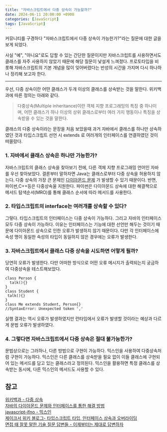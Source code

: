 ```yaml
---
title: "자바스크립트에서 다중 상속이 가능할까?"
date: 2024-06-11 20:00:00 +0900
categories: [JavaScript]
tags: [JavaScript]
---
```


커뮤니티를 구경하다 "자바스크립트에서 다중 상속이 가능한가?"라는 질문에 대한 글을 보게 되었다.

사실 "예", "아니요"로도 답할 수 있는 간단한 질문이지만 자바스크립트를 사용하면서도 클래스를 자주 사용하지 않았기 때문에 해당 질문이 낯설게 느껴졌다.
프로토타입을 비롯해 자바스크립트의 기본 개념을 많이 잊어버렸다는 반성의 시간을 가지며 다시 하나하나 정리해 보고자 한다.

-----

우선, 다중 상속이란 어떤 클래스가 두개 이상의 클래스를 상속받는 것을 말한다. 위키백과에 따른 정의는 아래와 같다.

> 다중상속(Multiple inheritance)이란 객체 지향 프로그래밍의 특징 중 하나이며, 어떤 클래스가 하나 이상의 상위 클래스로부터 여러 가지 행동이나 특징을 상속받을 수 있는 것을 말한다.


클래스의 다중 상속이라는 문장을 처음 보았을때 과거 자바에서  클래스를 하나만 상속하였던 것과 타입스크립트 선언 시 extends 로 여러개의 인터페이스를 연결하였던 것이 떠올랐다. 


### 1. 자바에서 클래스 상속은 하나만 가능한가?
자바스크립트의 클래스 상속을 찾아보기 전에, 다른 객체 지향 프로그래밍 언어인 자바를 우선 찾아보았다. 결론부터 말하자면 Java는 클래스로부터 다중 상속을 허용하지 않는다. 다중 상속의 가장 큰 문제인 [다이아몬드 문제](https://f-lab.kr/insight/solving-java-diamond-problem) 가 발생할 수 있기 때문이다.
반면, 파이썬,C++등은 다중상속울 지원한다. 파이썬은 다이아몬드 상속에 대한 해결책으로 메서드 탐색순서(MRO)를 통해 클래스 순서에 따라 메서드를 사용한다.

### 2. 타입스크립트의 interface는 여러개를 상속할 수 있다?
그렇다. 타입스크립트의 인터페이스는 다중 상속이 가능하다. 그리고 자바의 인터페이스 모두 다중 상속이 가능하다. 이유는 인터페이스는 기능에 대한 선언만 해두는 것이기 때문에 다이아몬드 상속으로 인한 오류가 발생하지 않기 때문이다. 다만 각 인터페이스에 속성 명이 동일한 속성의 타입이 동일하지 않은 경우에는 오류가 발생한다. 

### 3. 자바스크립트에서 클래스 다중 상속을 시도하면 어떻게 될까?
당연히 오류가 발생한다. 다만 어떠한 방식으로 어떤 오류 메시지가 출력되는지 궁금하여 다중상속을 테스트해보았다.

```
class Person {
  talk(){}
}
class Student {
 talk(){}
}
class Me extends Student, Person{} 
//SyntaxError: Unexpected token ','

```
실행 결과는 역시 오류가 발생하였지만 런타임에서 오류가 발생할 것이라는 예상과 다르게 문법 오류가 발생하였다. 


### 4. 그렇다면 자바스크립트에서 다중 상속은 절대 불가능한가?
문법상으로는 그러하나, 다른 방법으로 구현이 가능하다. 믹스인을 사용하여 다중상속처럼 구현이 가능하다. 
믹스인은 다른 클래스를 상속받을 필요 없이 이들 클래스에 구현되어 있는 메서드를 담고 있는 클래스라고 정의된다. 
믹스인을 활용하면 특정 클래스를 상속받는 동시에, 다른 믹스인의 메서드도 사용할 수 있다.

참고
-----

[위키백과 - 다중 상속](https://ko.wikipedia.org/wiki/%EB%8B%A4%EC%A4%91_%EC%83%81%EC%86%8D)   
[자바의 다이아몬드 문제와 인터페이스를 통한 해결 방법](https://f-lab.kr/insight/solving-java-diamond-problem)   
[javascript-ifno - 믹스인](https://ko.javascript.info/mixins)   
[제이크서 위키 블로그- 타입스크립트 타입, 인터페이스 상속과 오버라이딩](https://jake-seo-dev.tistory.com/697)   
[면접 때 잘못 말한 기술 질문 답변들 - 이제부터는 제대로 답변하자](https://www.linkedin.com/posts/%EB%AC%B8%EB%8C%80%EC%8A%B9_%EB%A9%B4%EC%A0%91-%EB%95%8C-%EC%9E%98%EB%AA%BB-%EB%A7%90%ED%95%9C-%EA%B8%B0%EC%88%A0-%EC%A7%88%EB%AC%B8-%EB%8B%B5%EB%B3%80%EB%93%A4-%EC%9D%B4%EC%A0%9C%EB%B6%80%ED%84%B0%EB%8A%94-%EC%A0%9C%EB%8C%80%EB%A1%9C-%EB%8B%B5%EB%B3%80%ED%95%98%EC%9E%90-activity-7203154039369269249-KOG_?utm_source=share&utm_medium=member_desktop)


